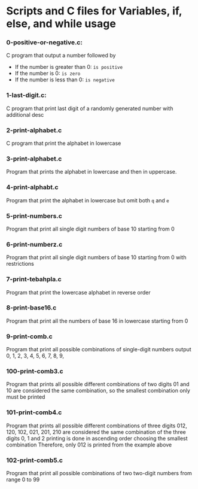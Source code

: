 # Scripts and C files for Variables, if, else, and while usage

### 0-positive-or-negative.c:
C program that output a number followed by
- If the number is greater than 0: `is positive`
- If the number is 0: `is zero`
- If the number is less than 0: `is negative`

### 1-last-digit.c:
C program that print last digit of a randomly generated number with additional desc

### 2-print-alphabet.c
C program that print the alphabet in lowercase

### 3-print-alphabet.c
Program that prints the alphabet in lowercase and then in uppercase.

### 4-print-alphabt.c
Program that print the alphabet in lowercase but omit both `q` and `e`

### 5-print-numbers.c
Program that print all single digit numbers of base 10 starting from 0

### 6-print-numberz.c
Program that print all single digit numbers of base 10 starting from 0 with restrictions

### 7-print-tebahpla.c
Program that print the lowercase alphabet in reverse order

### 8-print-base16.c
Program that print all the numbers of base 16 in lowercase starting from 0

### 9-print-comb.c
Program that print all possible combinations of single-digit numbers
output 0, 1, 2, 3, 4, 5, 6, 7, 8, 9,

### 100-print-comb3.c
Program that prints all possible different combinations of two digits
01 and 10 are considered the same combination, so the smallest combination only must be printed
	
### 101-print-comb4.c
Program that prints all possible different combinations of three digits
012, 120, 102, 021, 201, 210 are considered the same combination of the three digits 0, 1 and 2
printing is done in ascending order choosing the smallest combination
Therefore, only 012 is printed from the example above

### 102-print-comb5.c
Program that print all possible combinations of two two-digit numbers from range 0 to 99
